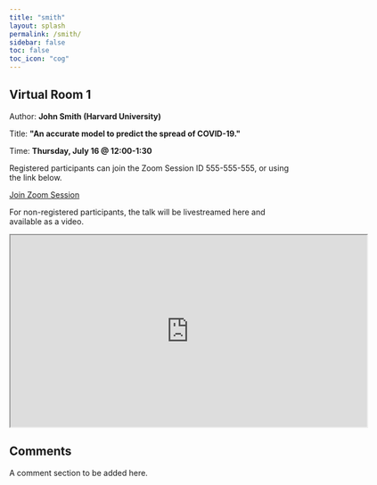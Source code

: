 ```yaml
---
title: "smith"
layout: splash
permalink: /smith/
sidebar: false
toc: false
toc_icon: "cog"
---
```


## Virtual Room 1

Author: **John Smith (Harvard University)**

Title: **"An accurate model to predict the spread of COVID-19."**

Time: **Thursday, July 16 @ 12:00-1:30**

Registered participants can join the Zoom Session ID 555-555-555, or using the link below.

<a href="https://www.zoom.us" target="_blank" class="btn btn-lg btn--primary">Join Zoom Session</a>

For non-registered participants, the talk will be livestreamed here and available as a video.

<iframe width="640" height="345" src="https://www.youtube.com/embed/tgbNymZ7vqY">
</iframe>

## Comments

A comment section to be added here.
